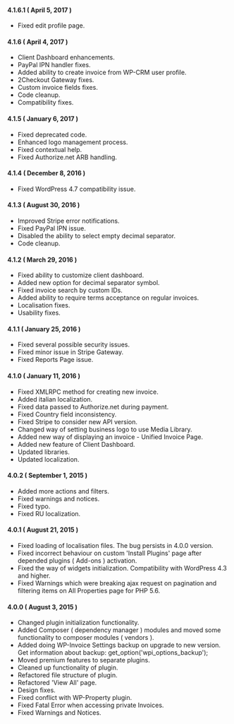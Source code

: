 #### 4.1.6.1 ( April 5, 2017 )
* Fixed edit profile page.

#### 4.1.6 ( April 4, 2017 )
* Client Dashboard enhancements.
* PayPal IPN handler fixes.
* Added ability to create invoice from WP-CRM user profile.
* 2Checkout Gateway fixes.
* Custom invoice fields fixes.
* Code cleanup.
* Compatibility fixes.

#### 4.1.5 ( January 6, 2017 )
* Fixed deprecated code.
* Enhanced logo management process.
* Fixed contextual help.
* Fixed Authorize.net ARB handling.

#### 4.1.4 ( December 8, 2016 )
* Fixed WordPress 4.7 compatibility issue.

#### 4.1.3 ( August 30, 2016 )
* Improved Stripe error notifications.
* Fixed PayPal IPN issue.
* Disabled the ability to select empty decimal separator.
* Code cleanup.

#### 4.1.2 ( March 29, 2016 )
* Fixed ability to customize client dashboard.
* Added new option for decimal separator symbol.
* Fixed invoice search by custom IDs.
* Added ability to require terms acceptance on regular invoices.
* Localisation fixes.
* Usability fixes.

#### 4.1.1 ( January 25, 2016 )
* Fixed several possible security issues.
* Fixed minor issue in Stripe Gateway.
* Fixed Reports Page issue.

#### 4.1.0 ( January 11, 2016 )
* Fixed XMLRPC method for creating new invoice.
* Added italian localization.
* Fixed data passed to Authorize.net during payment.
* Fixed Country field inconsistency.
* Fixed Stripe to consider new API version.
* Changed way of setting business logo to use Media Library.
* Added new way of displaying an invoice - Unified Invoice Page.
* Added new feature of Client Dashboard.
* Updated libraries.
* Updated localization.

#### 4.0.2 ( September 1, 2015 )
* Added more actions and filters.
* Fixed warnings and notices.
* Fixed typo.
* Fixed RU localization.

#### 4.0.1 ( August 21, 2015 )
* Fixed loading of localisation files. The bug persists in 4.0.0 version.
* Fixed incorrect behaviour on custom 'Install Plugins' page after depended plugins ( Add-ons ) activation.
* Fixed the way of widgets initialization. Compatibility with WordPress 4.3 and higher.
* Fixed Warnings which were breaking ajax request on pagination and filtering items on All Properties page for PHP 5.6.

#### 4.0.0 ( August 3, 2015 )
* Changed plugin initialization functionality.
* Added Composer ( dependency manager ) modules and moved some functionality to composer modules ( vendors ).
* Added doing WP-Invoice Settings backup on upgrade to new version. Get information about backup: get_option('wpi_options_backup');
* Moved premium features to separate plugins.
* Cleaned up functionality of plugin.
* Refactored file structure of plugin.
* Refactored 'View All' page.
* Design fixes.
* Fixed conflict with WP-Property plugin.
* Fixed Fatal Error when accessing private Invoices.
* Fixed Warnings and Notices.